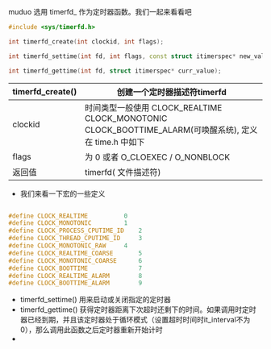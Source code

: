 muduo 选用 timerfd_ 作为定时器函数。我们一起来看看吧
```c++
#include <sys/timerfd.h>

int timerfd_create(int clockid, int flags);

int timerfd_settime(int fd, int flags, const struct itimerspec* new_value, struct itimerspec* old_value);

int timerfd_gettime(int fd, struct itimerspec* curr_value);
```
| timerfd_create() | 创建一个定时器描述符timerfd |
|  -  | -   |
| clockid | 时间类型一般使用 CLOCK_REALTIME CLOCK_MONOTONIC CLOCK_BOOTTIME_ALARM(可唤醒系统), 定义在 time.h 中如下 |
| flags | 为 0 或者 O_CLOEXEC / O_NONBLOCK |
| 返回值 | timerfd( 文件描述符) |

- 我们来看一下宏的一些定义
```c++

#define CLOCK_REALTIME			0
#define CLOCK_MONOTONIC			1
#define CLOCK_PROCESS_CPUTIME_ID	2
#define CLOCK_THREAD_CPUTIME_ID		3
#define CLOCK_MONOTONIC_RAW		4
#define CLOCK_REALTIME_COARSE		5
#define CLOCK_MONOTONIC_COARSE		6
#define CLOCK_BOOTTIME		        7
#define CLOCK_REALTIME_ALARM		8
#define CLOCK_BOOTTIME_ALARM		9
```
- timerfd_settime() 用来启动或关闭指定的定时器
- timerfd_gettime() 获得定时器距离下次超时还剩下的时间。如果调用时定时器已经到期，并且该定时器处于循环模式（设置超时时间时it_interval不为0），那么调用此函数之后定时器重新开始计时
- 